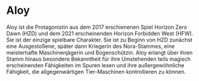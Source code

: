 Aloy
====

Aloy ist die Protagonistin aus dem 2017 erschienenen Spiel Horizon Zero Dawn
(HZD) und dem 2021 erscheinenden Horizon Forbidden West (HFW). Sie ist der
einzige spielbare Charakter. Sie ist zu Beginn von HZD zunächst eine
Ausgestoßene, später dann Kriegerin des Nora-Stammes, eine meisterhafte
Maschinenjägerin und Bogenschützin. Aloy erlangt über ihren Stamm hinaus
besondere Bekanntheit für ihre Umstehenden teils magisch erscheinenden
Fähigkeiten im Spuren lesen und ihre außergewöhnliche Fähigkeit, die
allgegenwärtigen Tier-Maschinen kontrollieren zu können.
